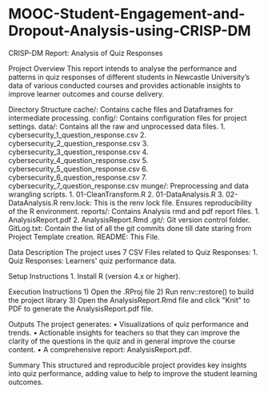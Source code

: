 # MOOC-Student-Engagement-and-Dropout-Analysis-using-CRISP-DM
CRISP-DM Report: Analysis of Quiz Responses

Project Overview
This report intends to analyse the performance and patterns in quiz responses of different students in
Newcastle University’s data of various conducted courses and provides actionable insights to improve learner outcomes and course delivery.

Directory Structure
	cache/:		Contains cache files and Dataframes for intermediate processing.
	config/: 	Contains configuration files for project settings.
	data/: 		Contains all the raw and unprocessed data files.
					1. cybersecurity_1_question_response.csv
					2. cybersecurity_2_question_response.csv
					3. cybersecurity_3_question_response.csv
					4. cybersecurity_4_question_response.csv
					5. cybersecurity_5_question_response.csv
					6. cybersecurity_6_question_response.csv
					7. cybersecurity_7_question_response.csv
	munge/: 	Preprocessing and data wrangling scripts.
					1. 01-CleanTransform.R
					2. 01-DataAnalysis.R
					3. 02-DataAnalysis.R
	renv.lock: 	This is the renv lock file. Ensures reproducibility of the R environment.
	reports/:	Contains Analysis rmd and pdf report files.
					1. AnalysisReport.pdf
					2. AnalysisReport.Rmd
	.git/: 		Git version control folder.
	GitLog.txt: Contain the list of all the git commits done till date staring from Project Template creation.
	README: This File.


Data Description
The project uses 7 CSV Files related to Quiz Responses:
	1.	Quiz Responses: Learners' quiz performance data.

Setup Instructions
	1.	Install R (version 4.x or higher).

Execution Instructions
	1) Open the .RProj file
	2) Run renv::restore() to build the project library
	3) Open the AnalysisReport.Rmd file and click "Knit" to PDF to generate the AnalysisReport.pdf file.

Outputs
The project generates:
•	Visualizations of quiz performance and trends.
•	Actionable insights for teachers so that they can improve the clarity of the questions in the quiz and in general improve the course content.
•	A comprehensive report: AnalysisReport.pdf.

Summary
This structured and reproducible project provides key insights into quiz performance, adding value to help to improve the student learning outcomes.
